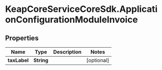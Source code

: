 # KeapCoreServiceCoreSdk.ApplicationConfigurationModuleInvoice

## Properties

Name | Type | Description | Notes
------------ | ------------- | ------------- | -------------
**taxLabel** | **String** |  | [optional] 


